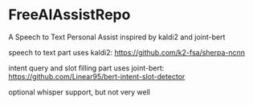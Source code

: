 # FreeAIAssistRepo
A Speech to Text Personal Assist inspired by kaldi2 and joint-bert

speech to text part uses kaldi2: https://github.com/k2-fsa/sherpa-ncnn

intent query and slot filling part uses joint-bert: https://github.com/Linear95/bert-intent-slot-detector

optional whisper support, but not very well
